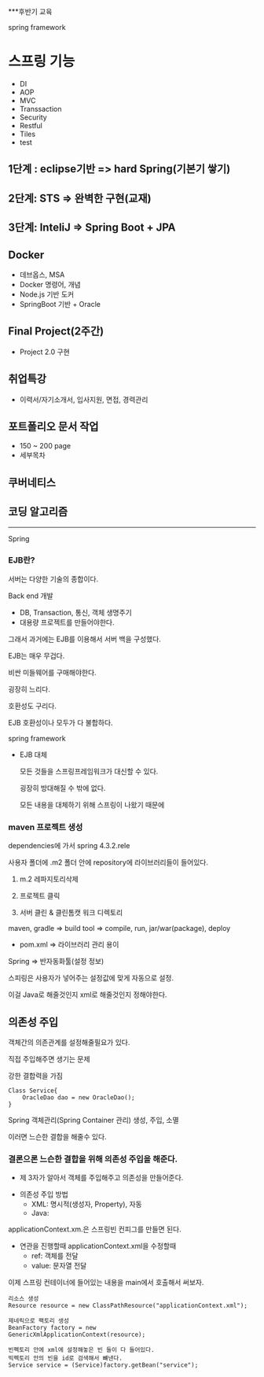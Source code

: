 ***후반기 교육

spring framework

# 스프링 기능

- DI
- AOP
- MVC
- Transsaction
- Security
- Restful
- Tiles
- test



## 1단계 : eclipse기반 => hard Spring(기본기 쌓기)

## 2단계: STS => 완벽한 구현(교재)

## 3단계: InteliJ => Spring Boot + JPA



## Docker

- 데브옵스, MSA
- Docker 명령어, 개념
- Node.js 기반 도커
- SpringBoot 기반 + Oracle



## Final Project(2주간)

- Project 2.0 구현



## 취업특강

- 이력서/자기소개서, 입사지원, 면접, 경력관리



## 포트폴리오 문서 작업

- 150 ~ 200 page
- 세부목차



## 쿠버네티스

## 코딩 알고리즘





****

Spring

### EJB란?

서버는 다양한 기술의 종합이다. 

Back end 개발

- DB, Transaction, 통신, 객체 생명주기
- 대용량 프로젝트를 만들어야한다.



그래서 과거에는 EJB를 이용해서 서버 백을 구성했다.



EJB는 매우 무겁다.

비싼 미들웨어를 구매해야한다. 

굉장히 느리다. 

호환성도 구리다. 

EJB 호환성이나 모두가 다 불합하다. 



spring framework

- EJB 대체

  모든 것들을 스프링프레임워크가 대신할 수 있다.

  굉장히 방대해질 수 밖에 없다.

  모든 내용을 대체하기 위해 스프링이 나왔기 때문에



### maven 프로젝트 생성

dependencies에 가서 spring 4.3.2.rele



사용자 폴더에 .m2 폴더 안에 repository에 라이브러리들이 들어있다.

1. m.2 레파지토리삭제

2. 프로젝트 클릭

3. 서버 클린 & 클린톰캣 워크 디렉토리



maven, gradle => build tool => compile, run, jar/war(package), deploy

- pom.xml => 라이브러리 관리 용이



Spring => 반자동화툴(설정 정보)

스피링은 사용자가 넣어주는 설정값에 맞게 자동으로 설정.

이걸 Java로 해줄것인지 xml로 해줄것인지 정해야한다.



## 의존성 주입

객체간의 의존관계를 설정해줄필요가 있다.



직접 주입해주면 생기는 문제

강한 결합력을 가짐

```
Class Service{
	OracleDao dao = new OracleDao();
}
```



Spring 객체관리(Spring Container 관리) 생성, 주입, 소멸

이러면 느슨한 결합을 해줄수 있다.



### 결론으론 느슨한 결합을 위해 의존성 주입을 해준다.

- 제 3자가 알아서 객체를 주입해주고 의존성을 만들어준다.



* 의존성 주입 방법
  * XML: 명시적(생성자, Property), 자동
  * Java: 

applicationContext.xm.은 스프링빈 컨피그를 만들면 된다.

- 연관을 진행할때 applicationContext.xml을 수정할때
  - ref: 객체를 전달
  - value: 문자열 전달



이제 스프링 컨테이너에 들어있는 내용을 main에서 호출해서 써보자.

```
리소스 생성
Resource resource = new ClassPathResource("applicationContext.xml");

제네릭으로 팩토리 생성
BeanFactory factory = new
GenericXmlApplicationContext(resource);

빈펙토리 안에 xml에 설정해놓은 빈 들이 다 들어있다.
빅펙토리 안의 빈을 id로 검색해서 뺴낸다.
Service service = (Service)factory.getBean("service");
```

